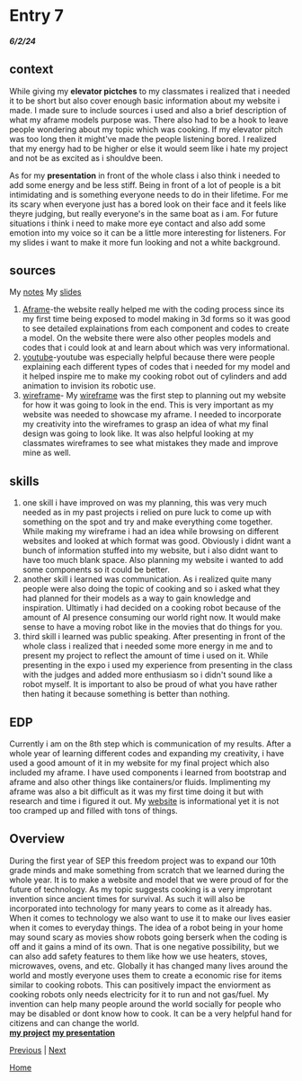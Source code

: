 # Entry 7
##### 6/2/24

## context
While giving my **elevator pictches** to my classmates i realized that i needed it to be short but also cover enough basic information about my website i made. I made sure to include sources i used and also a brief description of what my aframe models purpose was. There also had to be a hook to leave people wondering about my topic which was cooking. If my elevator pitch was too long then it might've made the people listening bored. I realized that my energy had to be higher or else it would seem like i hate my project and not be as excited as i shouldve been. 

As for my **presentation** in front of the whole class i also think i needed to add some energy and be less stiff. Being in front of a lot of people is a bit intimidating and is something everyone needs to do in their lifetime. For me its scary when everyone just has a bored look on their face and it feels like theyre judging, but really everyone's in the same boat as i am. For future situations i think i need to make more eye contact and also add some emotion into my voice so it can be a little more interesting for listeners. For my slides i want to make it more fun looking and not a white background.

## sources
My [notes](https://docs.google.com/document/d/18sxZghBGbZ9bW4ekC_4aqVdCH-xq2V-Gp5g8KPOXSvY/edit)
My [slides](https://docs.google.com/presentation/d/1d_7edsbT0-J64DP0yx-owu56uBBWaEJnBd4Nw74BUtk/edit#slide=id.p)
1. [Aframe](https://aframe.io/docs/1.5.0/introduction/)-the website really helped me with the coding process since its my first time being exposed to model making in 3d forms so it was good to see detailed explainations from each component and codes to create a model. On the website there were also other peoples models and codes that i could look at and learn about which was very informational.
2. [youtube](youtube.com)-youtube was especially helpful because there were people explaining each different types of codes that i needed for my model and it helped inspire me to make my cooking robot out of cylinders and add animation to invision its robotic use.
3. [wireframe](wireframe.cc)- My [wireframe](https://wireframe.cc/PM3ikg) was the first step to planning out my website for how it was going to look in the end. This is very important as my website was needed to showcase my aframe. I needed to incorporate my creativity into the wireframes to grasp an idea of what my final design was going to look like. It was also helpful looking at my classmates wireframes to see what mistakes they made and improve mine as well.

## skills
1. one skill i have improved on was my planning, this was very much needed as in my past projects i relied on pure luck to come up with something on the spot and try and make everything come together. While making my wireframe i had an idea while browsing on different websites and looked at which format was good. Obviously i didnt want a bunch of information stuffed into my website, but i also didnt want to have too much blank space. Also planning my website i wanted to add some components so it could be better.
2. another skill i learned was communication. As i realized quite many people were also doing the topic of cooking and so i asked what they had planned for their models as a way to gain knowledge and inspiration. Ultimatly i had decided on a cooking robot because of the amount of AI presence consuming our world right now. It would make sense to have a moving robot like in the movies that do things for you.
3. third skill i learned was public speaking. After presenting in front of the whole class i realized that i needed some more energy in me and to present my project to reflect the amount of time i used on it. While presenting in the expo i used my experience from presenting in the class with the judges and added more enthusiasm so i didn't sound like a robot myself. It is important to also be proud of what you have rather then hating it because something is better than nothing.

## EDP 
Currently i am on the 8th step which is communication of my results. After a whole year of learning different codes and expanding my creativity, i have used a good amount of it in my website for my final project which also included my aframe. I have used components i learned from bootstrap and aframe and also other things like containers/or fluids. Implimenting my aframe was also a bit difficult as it was my first time doing it but with research and time i figured it out. My [website](https://katherinew5896.github.io/sep10-freedom-project/) is informational yet it is not too cramped up and filled with tons of things.

## Overview
During the first year of SEP this freedom project was to expand our 10th grade minds and make something from scratch that we learned during the whole year. It is to make a website and model that we were proud of for the future of technology. As my topic suggests cooking is a very improtant invention since ancient times for survival. As such it will also be incorporated into technology for many years to come as it already has. When it comes to technology we also want to use it to make our lives easier when it comes to everyday things. The idea of a robot being in your home may sound scary as movies show robots going berserk when the coding is off and it gains a mind of its own. That is one negative possibility, but we can also add safety features to them like how we use heaters, stoves, microwaves, ovens, and etc. Globally it has changed many lives around the world and mostly everyone uses them to create a economic rise for items similar to cooking robots. This can positively impact the enviorment as cooking robots only needs electricity for it to run and not gas/fuel. My invention can help many people around the world socially for people who may be disabled or dont know how to cook. It can be a very helpful hand for citizens and can change the world.  
[**my project**](https://katherinew5896.github.io/sep10-freedom-project/)
[**my presentation**](https://docs.google.com/presentation/d/1d_7edsbT0-J64DP0yx-owu56uBBWaEJnBd4Nw74BUtk/edit#slide=id.p)


[Previous](entry06.md) | [Next](entry08.md)

[Home](../README.md)
